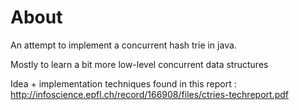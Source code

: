 # About 
An attempt to implement a concurrent hash trie in java.

Mostly to learn a bit more low-level concurrent data structures

Idea + implementation techniques found in this report : http://infoscience.epfl.ch/record/166908/files/ctries-techreport.pdf
